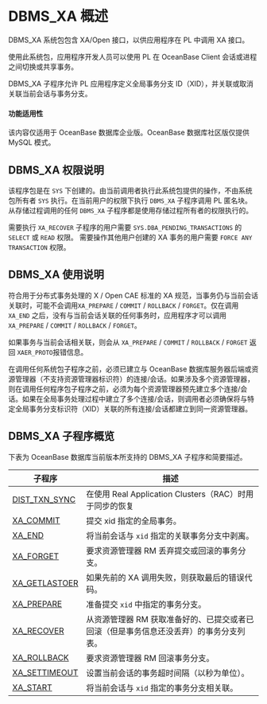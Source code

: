 DBMS_XA 概述 
===============================

DBMS_XA 系统包包含 XA/Open 接口，以供应用程序在 PL 中调用 XA 接口。

使用此系统包，应用程序开发人员可以使用 PL 在 OceanBase Client 会话或进程之间切换或共享事务。

DBMS_XA 子程序允许 PL 应用程序定义全局事务分支 ID（XID），并关联或取消关联当前会话与事务分支。


  <main id="notice" >
    <h4>功能适用性</h4>
    <p>该内容仅适用于 OceanBase 数据库企业版。OceanBase 数据库社区版仅提供 MySQL 模式。</p>
  </main>

DBMS_XA 权限说明
---------------------------------

该程序包是在 `SYS` 下创建的。由当前调用者执行此系统包提供的操作，不由系统包所有者 `SYS` 执行。在当前用户的权限下执行 `DBMS_XA` 子程序调用 PL 匿名块。从存储过程调用的任何 `DBMS_XA` 子程序都是使用存储过程所有者的权限执行的。

需要执行 `XA_RECOVER` 子程序的用户需要 `SYS.DBA_PENDING_TRANSACTIONS` 的 `SELECT` 或 `READ` 权限。
需要操作其他用户创建的 XA 事务的用户需要 `FORCE ANY TRANSACTION` 权限。

DBMS_XA 使用说明 
---------------------------------

符合用于分布式事务处理的 X / Open CAE 标准的 XA 规范，当事务仍与当前会话关联时，可能不会调用`XA_PREPARE` / `COMMIT` / `ROLLBACK` / `FORGET`。仅在调用 `XA_END` 之后，没有与当前会话关联的任何事务时，应用程序才可以调用 `XA_PREPARE` / `COMMIT` / `ROLLBACK` / `FORGET`。

如果事务与当前会话相关联，则会从 `XA_PREPARE` / `COMMIT` / `ROLLBACK` / `FORGET` 返回 `XAER_PROTO`报错信息。

在调用任何系统包子程序之前，必须已建立与 OceanBase 数据库服务器后端或资源管理器（不支持资源管理器标识符）的连接/会话。如果涉及多个资源管理器，则在调用任何程序包子程序之前，必须为每个资源管理器预先建立多个连接/会话。如果在全局事务处理过程中建立了多个连接/会话，则调用者必须确保将与特定全局事务分支标识符（XID）关联的所有连接/会话都建立到同一资源管理器。

DBMS_XA 子程序概览 
----------------------

下表为 OceanBase 数据库当前版本所支持的 DBMS_XA 子程序和简要描述。


|                           **子程序**                            |                    **描述**                     |
|--------------------------------------------------------------|-----------------------------------------------|
| [DIST_TXN_SYNC](4.DIST_TXN_SYNC.md) | 在使用 Real Application Clusters（RAC）时用于同步的恢复    |
| [XA_COMMIT](5.XA_COMMIT.md)     | 提交 xid 指定的全局事务。                               |
| [XA_END](6.XA_END.md)        | 将当前会话与 `xid` 指定的关联事务分支中剥离。                    |
| [XA_FORGET](7.XA_FORGET.md)     | 要求资源管理器 RM 丢弃提交或回滚的事务分支。                      |
| [XA_GETLASTOER](8.XA_GETLASTOER.md) | 如果先前的 XA 调用失败，则获取最后的错误代码。                     |
| [XA_PREPARE](9.XA_PREPARE.md)    | 准备提交 `xid` 中指定的事务分支。                          |
| [XA_RECOVER](10.XA_RECOVER.md)    | 从资源管理器 RM 获取准备好的、已提交或者已回滚（但是事务信息还没丢弃）的事务分支列表。 |
| [XA_ROLLBACK](11.XA_ROLLBACK.md)   | 要求资源管理器 RM 回滚事务分支。                            |
| [XA_SETTIMEOUT](12.XA_SETTIMEOUT.md) | 设置当前会话的事务超时间隔（以秒为单位）。                         |
| [XA_START](13.XA_START.md)      | 将当前会话与 `xid` 指定的事务分支相关联。                      |


